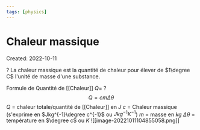 ```yaml
---
tags: [physics] 
---
```

# Chaleur massique
Created: 2022-10-11

?
La chaleur massique est la quantité de chaleur pour élever de $1\degree C$ l'unité de masse d'une substance.
<!--SR:!2022-11-03,12,230-->

Formule de Quantité de [[Chaleur]] $Q$=
?
$$Q = cm\Delta \theta$$
$Q$ = chaleur totale/quantité de [[Chaleur]] en $J$
$c$ = Chaleur massique (s'exprime en $Jkg^{-1}\degree c^{-1}$ ou $Jkg^{-1}K^{-1}$)
$m$ = masse en $kg$
$\Delta \theta$ = température en $\degree c$ ou $K$
![[image-20221011104855058.png]]
<!--SR:!2022-10-25,9,250-->





